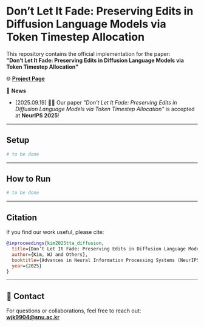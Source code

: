 # Don’t Let It Fade: Preserving Edits in Diffusion Language Models via Token Timestep Allocation

This repository contains the official implementation for the paper:  
**"Don’t Let It Fade: Preserving Edits in Diffusion Language Models via Token Timestep Allocation"**

🌐 [**Project Page**](https://aidaslab.github.io/TTA-Diffusion/)

📜 **News**  
- [2025.09.19] 🎉🎉 Our paper *"Don’t Let It Fade: Preserving Edits in Diffusion Language Models via Token Timestep Allocation"* is accepted at **NeurIPS 2025**!

---

## Setup
```bash
# to be done
```

---

## How to Run
```bash
# to be done
```

---

## Citation
If you find our work useful, please cite:
```bibtex
@inproceedings{kim2025tta_diffusion,
  title={Don’t Let It Fade: Preserving Edits in Diffusion Language Models via Token Timestep Allocation},
  author={Kim, WJ and Others},
  booktitle={Advances in Neural Information Processing Systems (NeurIPS)},
  year={2025}
}
```

---

## 📧 Contact
For questions or collaborations, feel free to reach out:  
**wjk9904@snu.ac.kr**
